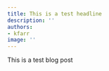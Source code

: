 ```yaml
---
title: This is a test headline
description: ''
authors:
- kfarr
image: ''
---
```


This is a test blog post